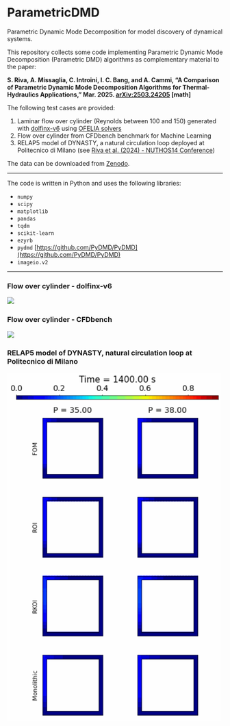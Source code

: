# ParametricDMD
Parametric Dynamic Mode Decomposition for model discovery of dynamical systems.

This repository collects some code implementing Parametric Dynamic Mode Decomposition (Parametric DMD) algorithms as complementary material to the paper:

**S. Riva, A. Missaglia, C. Introini, I. C. Bang, and A. Cammi, “A Comparison of Parametric Dynamic Mode Decomposition Algorithms for Thermal-Hydraulics Applications,” Mar. 2025. [arXiv:2503.24205](https://arxiv.org/abs/2503.24205) [math]**

The following test cases are provided:

1. Laminar flow over cylinder (Reynolds between 100 and 150) generated with [dolfinx-v6](https://github.com/FEniCS/dolfinx) using [OFELIA solvers](https://github.com/ERMETE-Lab/MP-OFELIA)
2. Flow over cylinder from CFDbench benchmark for Machine Learning
3. RELAP5 model of DYNASTY, a natural circulation loop deployed at Politecnico di Milano (see [Riva et al. (2024) - NUTHOS14 Conference](https://www.researchgate.net/publication/384146697_A_Novel_Approach_for_Parametric_Dynamic_Mode_Decomposition_application_to_the_DYNASTY_Experimental_Facility))

The data can be downloaded from [Zenodo](https://doi.org/10.5281/zenodo.15111287).

---

The code is written in Python and uses the following libraries:

- `numpy`
- `scipy`
- `matplotlib`
- `pandas`
- `tqdm`
- `scikit-learn`
- `ezyrb`
- `pydmd` [https://github.com/PyDMD/PyDMD](https://github.com/PyDMD/PyDMD)
- `imageio.v2`

----------------

### Flow over cylinder - dolfinx-v6


<img src="./TestCases/SupportingVideos/flowCylFenics.gif" width="500">

<!--
<p align="center" width="100%">
  <img width=100% src="./TestCases/SupportingImages/flowCylCFDdolfinx.png" >
  <br /> -->

### Flow over cylinder - CFDbench

<img src="./TestCases/SupportingVideos/flowCylCFDBench.gif" width="500">

<!-- <p align="center" width="100%">
  <img width=100% src="./TestCases/SupportingImages/flowCylCFDBench.png" >
  <br />
 -->

### RELAP5 model of DYNASTY, natural circulation loop at Politecnico di Milano

<img src="./TestCases/SupportingVideos/dynasty1param_video.gif" width="500">

<!-- <p align="center" width="100%">
  <img width=60% src="./TestCases/SupportingImages/dynasty1param.png" >
  <br />
</p> -->
